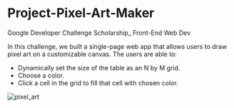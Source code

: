 # Project-Pixel-Art-Maker
Google Developer Challenge Scholarship_ Front-End Web Dev


In this challenge, we built a single-page web app that allows users to draw pixel art on a customizable canvas.
The users are able to:
* Dynamically set the size of the table as an N by M grid.
* Choose a color.
* Click a cell in the grid to fill that cell with chosen color.

![pixel_art](https://user-images.githubusercontent.com/35920708/36976720-46cfc9f2-2087-11e8-9ac8-bec437f26969.PNG)
